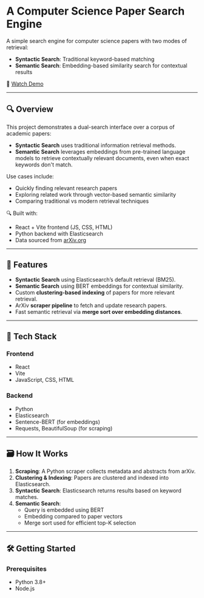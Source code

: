 # A Computer Science Paper Search Engine

A simple search engine for computer science papers with two modes of retrieval:  
- **Syntactic Search**: Traditional keyword-based matching  
- **Semantic Search**: Embedding-based similarity search for contextual results

🎥 [Watch Demo](https://drive.google.com/file/d/138yKlAD_liaoGztbctpOrMsLbIMtKM61/view?usp=drive_link)

---

## 🔍 Overview

This project demonstrates a dual-search interface over a corpus of academic papers:
- **Syntactic Search** uses traditional information retrieval methods.
- **Semantic Search** leverages embeddings from pre-trained language models to retrieve contextually relevant documents, even when exact keywords don't match.

Use cases include:
- Quickly finding relevant research papers
- Exploring related work through vector-based semantic similarity
- Comparing traditional vs modern retrieval techniques


🔍 Built with:
- React + Vite frontend (JS, CSS, HTML)
- Python backend with Elasticsearch
- Data sourced from [arXiv.org](https://arxiv.org/)

---

## 🚀 Features

- **Syntactic Search** using Elasticsearch’s default retrieval (BM25).
- **Semantic Search** using BERT embeddings for contextual similarity.
- Custom **clustering-based indexing** of papers for more relevant retrieval.
- ArXiv **scraper pipeline** to fetch and update research papers.
- Fast semantic retrieval via **merge sort over embedding distances**.

---

## 🧱 Tech Stack

### Frontend
- React
- Vite
- JavaScript, CSS, HTML

### Backend
- Python
- Elasticsearch
- Sentence-BERT (for embeddings)
- Requests, BeautifulSoup (for scraping)

---

## 🗃️ How It Works

1. **Scraping**: A Python scraper collects metadata and abstracts from arXiv.
2. **Clustering & Indexing**: Papers are clustered and indexed into Elasticsearch.
3. **Syntactic Search**: Elasticsearch returns results based on keyword matches.
4. **Semantic Search**:
   - Query is embedded using BERT
   - Embedding compared to paper vectors
   - Merge sort used for efficient top-K selection

---

## 🛠️ Getting Started

### Prerequisites
- Python 3.8+
- Node.js



